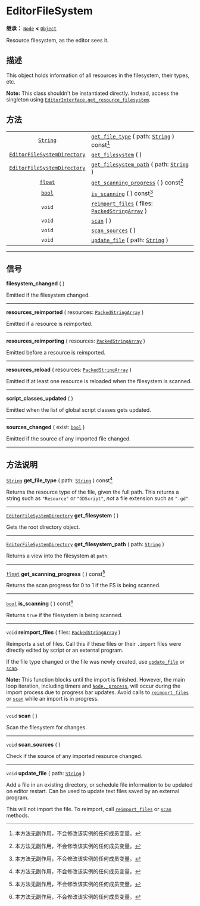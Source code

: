<!-- ⚠ 请勿编辑本文件 ⚠ -->
<!-- 本文档使用脚本从 WeDot 引擎源码仓库生成。 -->
<!-- 生成脚本：https://github.com/WeDot-Engine/WeDot/tree/4.3/doc/tools/make_md.py； -->
<!-- 原文件：https://github.com/WeDot-Engine/WeDot/tree/4.3/doc/classes/EditorFileSystem.xml。 -->

<div id="_class_editorfilesystem"></div>

# EditorFileSystem

**继承：** [`Node`](class_node.md) **<** [`Object`](class_object.md)

Resource filesystem, as the editor sees it.

## 描述

This object holds information of all resources in the filesystem, their types, etc.

 **Note:** This class shouldn't be instantiated directly. Instead, access the singleton using [`EditorInterface.get_resource_filesystem`](#class_editorinterface_method_get_resource_filesystem).

## 方法

|||
|:-:|:--|
| [`String`](class_string.md)                                       | [`get_file_type`](#class_editorfilesystem_method_get_file_type) ( path: [`String`](class_string.md) ) const[^const]            |
| [`EditorFileSystemDirectory`](class_editorfilesystemdirectory.md) | [`get_filesystem`](#class_editorfilesystem_method_get_filesystem) ( )                                                          |
| [`EditorFileSystemDirectory`](class_editorfilesystemdirectory.md) | [`get_filesystem_path`](#class_editorfilesystem_method_get_filesystem_path) ( path: [`String`](class_string.md) )              |
| [`float`](class_float.md)                                         | [`get_scanning_progress`](#class_editorfilesystem_method_get_scanning_progress) ( ) const[^const]                              |
| [`bool`](class_bool.md)                                           | [`is_scanning`](#class_editorfilesystem_method_is_scanning) ( ) const[^const]                                                  |
| `void`                                                            | [`reimport_files`](#class_editorfilesystem_method_reimport_files) ( files: [`PackedStringArray`](class_packedstringarray.md) ) |
| `void`                                                            | [`scan`](#class_editorfilesystem_method_scan) ( )                                                                              |
| `void`                                                            | [`scan_sources`](#class_editorfilesystem_method_scan_sources) ( )                                                              |
| `void`                                                            | [`update_file`](#class_editorfilesystem_method_update_file) ( path: [`String`](class_string.md) )                              |

<!-- rst-class:: classref-section-separator -->

---

## 信号

<div id="_class_class_editorfilesystem_signal_filesystem_changed"></div>

**filesystem_changed** ( ) <div id="class_editorfilesystem_signal_filesystem_changed"></div>

Emitted if the filesystem changed.

<!-- rst-class:: classref-item-separator -->

---

<div id="_class_class_editorfilesystem_signal_resources_reimported"></div>

**resources_reimported** ( resources: [`PackedStringArray`](class_packedstringarray.md) ) <div id="class_editorfilesystem_signal_resources_reimported"></div>

Emitted if a resource is reimported.

<!-- rst-class:: classref-item-separator -->

---

<div id="_class_class_editorfilesystem_signal_resources_reimporting"></div>

**resources_reimporting** ( resources: [`PackedStringArray`](class_packedstringarray.md) ) <div id="class_editorfilesystem_signal_resources_reimporting"></div>

Emitted before a resource is reimported.

<!-- rst-class:: classref-item-separator -->

---

<div id="_class_class_editorfilesystem_signal_resources_reload"></div>

**resources_reload** ( resources: [`PackedStringArray`](class_packedstringarray.md) ) <div id="class_editorfilesystem_signal_resources_reload"></div>

Emitted if at least one resource is reloaded when the filesystem is scanned.

<!-- rst-class:: classref-item-separator -->

---

<div id="_class_class_editorfilesystem_signal_script_classes_updated"></div>

**script_classes_updated** ( ) <div id="class_editorfilesystem_signal_script_classes_updated"></div>

Emitted when the list of global script classes gets updated.

<!-- rst-class:: classref-item-separator -->

---

<div id="_class_class_editorfilesystem_signal_sources_changed"></div>

**sources_changed** ( exist: [`bool`](class_bool.md) ) <div id="class_editorfilesystem_signal_sources_changed"></div>

Emitted if the source of any imported file changed.

<!-- rst-class:: classref-section-separator -->

---

## 方法说明

<div id="_class_editorfilesystem_method_get_file_type"></div>

[`String`](class_string.md) **get_file_type** ( path: [`String`](class_string.md) ) const[^const]<div id="class_editorfilesystem_method_get_file_type"></div>

Returns the resource type of the file, given the full path. This returns a string such as `"Resource"` or `"GDScript"`, *not* a file extension such as `".gd"`.

<!-- rst-class:: classref-item-separator -->

---

<div id="_class_editorfilesystem_method_get_filesystem"></div>

[`EditorFileSystemDirectory`](class_editorfilesystemdirectory.md) **get_filesystem** ( )<div id="class_editorfilesystem_method_get_filesystem"></div>

Gets the root directory object.

<!-- rst-class:: classref-item-separator -->

---

<div id="_class_editorfilesystem_method_get_filesystem_path"></div>

[`EditorFileSystemDirectory`](class_editorfilesystemdirectory.md) **get_filesystem_path** ( path: [`String`](class_string.md) )<div id="class_editorfilesystem_method_get_filesystem_path"></div>

Returns a view into the filesystem at `path`.

<!-- rst-class:: classref-item-separator -->

---

<div id="_class_editorfilesystem_method_get_scanning_progress"></div>

[`float`](class_float.md) **get_scanning_progress** ( ) const[^const]<div id="class_editorfilesystem_method_get_scanning_progress"></div>

Returns the scan progress for 0 to 1 if the FS is being scanned.

<!-- rst-class:: classref-item-separator -->

---

<div id="_class_editorfilesystem_method_is_scanning"></div>

[`bool`](class_bool.md) **is_scanning** ( ) const[^const]<div id="class_editorfilesystem_method_is_scanning"></div>

Returns `true` if the filesystem is being scanned.

<!-- rst-class:: classref-item-separator -->

---

<div id="_class_editorfilesystem_method_reimport_files"></div>

`void` **reimport_files** ( files: [`PackedStringArray`](class_packedstringarray.md) )<div id="class_editorfilesystem_method_reimport_files"></div>

Reimports a set of files. Call this if these files or their `.import` files were directly edited by script or an external program.

If the file type changed or the file was newly created, use [`update_file`](#class_editorfilesystem_method_update_file) or [`scan`](#class_editorfilesystem_method_scan).

 **Note:** This function blocks until the import is finished. However, the main loop iteration, including timers and [`Node._process`](#class_node_private_method__process), will occur during the import process due to progress bar updates. Avoid calls to [`reimport_files`](#class_editorfilesystem_method_reimport_files) or [`scan`](#class_editorfilesystem_method_scan) while an import is in progress.

<!-- rst-class:: classref-item-separator -->

---

<div id="_class_editorfilesystem_method_scan"></div>

`void` **scan** ( )<div id="class_editorfilesystem_method_scan"></div>

Scan the filesystem for changes.

<!-- rst-class:: classref-item-separator -->

---

<div id="_class_editorfilesystem_method_scan_sources"></div>

`void` **scan_sources** ( )<div id="class_editorfilesystem_method_scan_sources"></div>

Check if the source of any imported resource changed.

<!-- rst-class:: classref-item-separator -->

---

<div id="_class_editorfilesystem_method_update_file"></div>

`void` **update_file** ( path: [`String`](class_string.md) )<div id="class_editorfilesystem_method_update_file"></div>

Add a file in an existing directory, or schedule file information to be updated on editor restart. Can be used to update text files saved by an external program.

This will not import the file. To reimport, call [`reimport_files`](#class_editorfilesystem_method_reimport_files) or [`scan`](#class_editorfilesystem_method_scan) methods.

[^virtual]: 本方法通常需要用户覆盖才能生效。
[^const]: 本方法无副作用，不会修改该实例的任何成员变量。
[^vararg]: 本方法除了能接受在此处描述的参数外，还能够继续接受任意数量的参数。
[^constructor]: 本方法用于构造某个类型。
[^static]: 调用本方法无需实例，可直接使用类名进行调用。
[^operator]: 本方法描述的是使用本类型作为左操作数的有效运算符。
[^bitfield]: 这个值是由下列位标志构成位掩码的整数。
[^void]: 无返回值。

